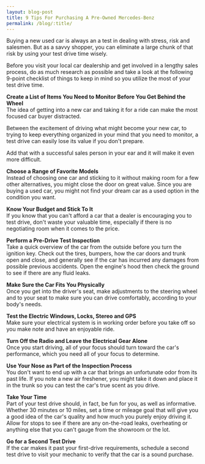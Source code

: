 ```yaml
---
layout: blog-post
title: 9 Tips For Purchasing A Pre-Owned Mercedes-Benz
permalink: /blog/:title/
---
```


<p>Buying a new used car is always an a test in dealing with stress, risk and salesmen. But as a savvy shopper, you can eliminate a large chunk of that risk by using your test drive time wisely.</p>

<p>Before you visit your local car dealership and get involved in a lengthy sales process, do as much research as possible and take a look at the following 9-point checklist of things to keep in mind so you utilize the most of your test drive time.</p>

<p><strong>Create a List of Items You Need to Monitor Before You Get Behind the Wheel</strong><br> 
The idea of getting into a new car and taking it for a ride can make the most focused car buyer distracted.</p>

<p>Between the excitement of driving what might become your new car, to trying to keep everything organized in your mind that you need to monitor, a test drive can easily lose its value if you don't prepare.</p>

<p>Add that with a successful sales person in your ear and it will make it even more difficult.</p>

<p><strong>Choose a Range of Favorite Models</strong><br> 
Instead of choosing one car and sticking to it without making room for a few other alternatives, you might close the door on great value. Since you are buying a used car, you might not find your dream car as a used option in the condition you want.</p>

<p><strong>Know Your Budget and Stick To It</strong><br> 
If you know that you can't afford a car that a dealer is encouraging you to test drive, don't waste your valuable time, especially if there is no negotiating room when it comes to the price.</p>

<p><strong>Perform a Pre-Drive Test Inspection</strong><br> 
Take a quick overview of the car from the outside before you turn the ignition key. Check out the tires, bumpers, how the car doors and trunk open and close, and generally see if the car has incurred any damages from possible previous accidents. Open the engine's hood then check the ground to see if there are any fluid leaks.</p>

<p><strong>Make Sure the Car Fits You Physically</strong><br>
Once you get into the driver's seat, make adjustments to the steering wheel and to your seat to make sure you can drive comfortably, according to your body's needs.</p>

<p><strong>Test the Electric Windows, Locks, Stereo and GPS</strong><br> 
Make sure your electrical system is in working order before you take off so you make note and have an enjoyable ride.</p>

<p><strong>Turn Off the Radio and Leave the Electrical Gear Alone</strong><br>
Once you start driving, all of your focus should turn toward the car's performance, which you need all of your focus to determine.</p>

<p><strong>Use Your Nose as Part of the Inspection Process</strong><br>
You don't want to end up with a car that brings an unfortunate odor from its past life. If you note a new air freshener, you might take it down and place it in the trunk so you can test the car's true scent as you drive.</p>

<p><strong>Take Your Time</strong><br>
Part of your test drive should, in fact, be fun for you, as well as informative. Whether 30 minutes or 10 miles, set a time or mileage goal that will give you a good idea of the car's quality and how much you purely enjoy driving it. Allow for stops to see if there are any on-the-road leaks, overheating or anything else that you can't gauge from the showroom or the lot.</p>

<p><strong>Go for a Second Test Drive</strong><br>
If the car makes it past your first-drive requirements, schedule a second test drive to visit your mechanic to verify that the car is a sound purchase.</p>